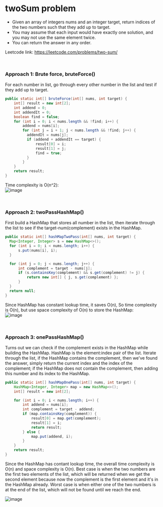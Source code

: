 # twoSum problem
* Given an array of integers nums and an integer target, return indices of the two numbers such that they add up to target.
* You may assume that each input would have exactly one solution, and you may not use the same element twice.
* You can return the answer in any order.

Leetcode link: https://leetcode.com/problems/two-sum/

<br />

### Approach 1: Brute force, bruteForce()
For each number in list, go through every other number in the list and test if they add up to target. 

```java
public static int[] bruteForce(int[] nums, int target) {
	int[] result = new int[2];
	int addend = 0;
	int addendIt = 0;
	boolean find = false;
	for (int i = 0; i < nums.length && !find; i++) {
	    addend = nums[i];
	    for (int j = i + 1; j < nums.length && !find; j++) {
          addendIt = nums[j];
          if (addend + addendIt == target) {
              result[0] = i;
              result[1] = j;
              find = true;
          }
	    }
	}
	return result;
}
```

Time complexity is O(n^2):\
![image](https://user-images.githubusercontent.com/25105806/160227036-be353df6-cd5c-4649-bc52-fd31ac32afde.png)

<br />

### Approach 2: twoPassHashMap()
First build a HashMap that stores all number in the list, then iterate through the list to see if the target-num(complement) exists in the HashMap. 

```java
public static int[] hashMapTwoPass(int[] nums, int target) {
  Map<Integer, Integer> s = new HashMap<>();
  for (int i = 0; i < nums.length; i++) {
      s.put(nums[i], i);
  }

  for (int j = 0; j < nums.length; j++) {
      int complement = target - nums[j];
      if (s.containsKey(complement) && s.get(complement) != j) {
          return new int[] { j, s.get(complement) };
      }
  }
  return null;
}
```

Since HashMap has constant lookup time, it saves O(n), So time complexity is O(n), but use space complexity of O(n) to store the HashMap:\
![image](https://user-images.githubusercontent.com/25105806/118185941-f98a1b00-b3f1-11eb-8ddc-d7cd8cc805fb.png)


<br />

### Approach 3: onePassHashMap()
Turns out we can check if the complement exists in the HashMap while building the HashMap. HashMap is the element:index pair of the list. Iterate through the list, if the HashMap contains the complement, then we've found the answer, simply return the current index and the index of the complement; if the HashMap does not contain the complement, then adding this number and its index to the HashMap. 

```java
public static int[] hashMapOnePass(int[] nums, int target) {
    HashMap<Integer, Integer> map = new HashMap<>();
    int[] result = new int[2];

    for (int i = 0; i < nums.length; i++) {
        int addend = nums[i];
        int complement = target - addend;
        if (map.containsKey(complement)) {
            result[0] = map.get(complement);
            result[1] = i;
            return result;
        } else {
            map.put(addend, i);
        }
    }
    return result;
}
```

Since the HashMap has contant lookup time, the overall time complexity is O(n) and space complexity is O(n). Best case is when the two numbers are the first two elements of the list, which will be returned when we get the second element because now the complement is the first element and it's in the HashMap already. Worst case is when either one of the two numbers is at the end of the list, which will not be found until we reach the end.

![image](https://user-images.githubusercontent.com/25105806/118185798-cb0c4000-b3f1-11eb-810c-a6b45f642959.png)

